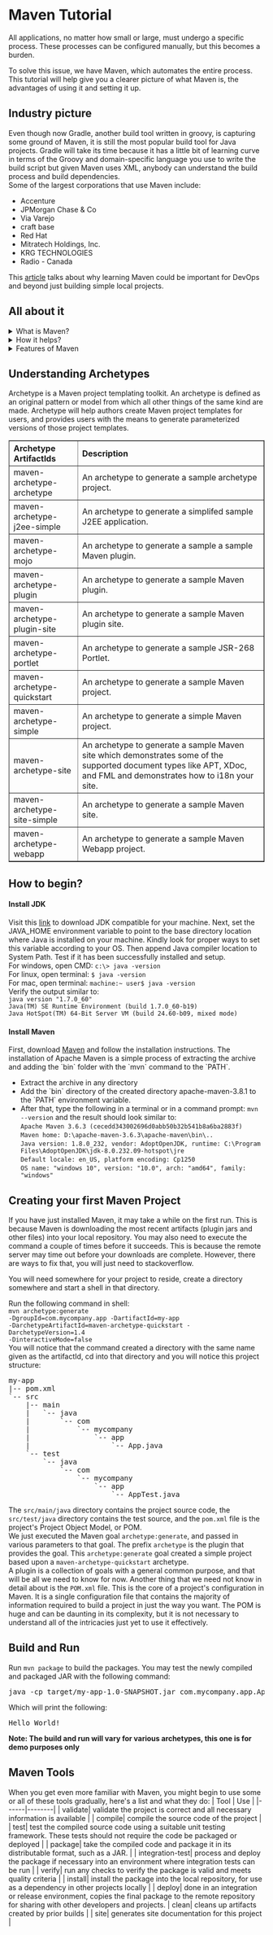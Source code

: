 # Maven Tutorial
All applications, no matter how small or large, must undergo a specific process. These processes can be configured manually, but this becomes a burden. 

To solve this issue, we have Maven, which automates the entire process. This tutorial will help give you a clearer picture of what Maven is, the advantages of using it and setting it up.

## Industry picture
Even though now Gradle, another build tool written in groovy, is capturing some ground of Maven, it is still the most popular build tool for Java projects. Gradle will take its time because it has a little bit of learning curve in terms of the Groovy and domain-specific language you use to write the build script but given Maven uses XML, anybody can understand the build process and build dependencies.<br/>
Some of the largest corporations that use Maven include:

* Accenture
* JPMorgan Chase & Co
* Via Varejo 
* craft base
* Red Hat 
* Mitratech Holdings, Inc.
* KRG TECHNOLOGIES
* Radio - Canada

This <a href="https://www.theserverside.com/blog/Coffee-Talk-Java-News-Stories-and-Opinions/Learn-Maven-and-master-the-build-tools-fundamental-concepts">article</a> talks about why learning Maven could be important for DevOps and beyond just building simple local projects.

## All about it
<details>
  <summary>What is Maven?</summary>
  A tool that can now be used for building and managing any Java-based project. It is a standard way to build the projects, a clear definition of what the project consists of, an easy way to publish project information, and a way to share JARs across several projects.
</details>
<details>
  <summary>How it helps?</summary>
  <ul><li> Your project becomes IDE independent and platform independent</li>
  <li> We can add jars and other dependencies of the project easily using the help of maven. One has to just write the dependency code in pom file.</li>
  <li>Model-based builds − Maven is able to build any number of projects into predefined output types such as jar, war, metadata, etc. without doing any scripting</li>
  <li> Using maven we can easily integrate our project with source control system (such as Subversion or Git)</li>
  <li> Maven provides project information (log document, dependency list, unit test reports etc.)</li></ul>
</details>
<details>
  <summary>Features of Maven</summary>
  <ul><li>A large and growing <a href="https://mvnrepository.com/">repository</a> of libraries.</li>
  <li>Extensible, with the ability to easily write plugins in Java or scripting languages.</li>
  <li>Instant access to new features with little or no extra configuration.</li>
  <li>Coherent site of project information − Using the same metadata as per the build process, maven is able to generate a website and a PDF including complete documentation.</li>
  <li>Release management and distribution publication − Without additional configuration, maven will integrate with your source control system such as CVS and manages the release of a project.</li>
  <li>Backward Compatibility − You can easily port the multiple modules of a project into Maven 3 from older versions of Maven. It can support the older versions also.</li>
  <li>Automatic parent versioning − No need to specify the parent in the sub module for maintenance.</li>
  <li>Parallel builds − It analyzes the project dependency graph and enables you to build schedule modules in parallel. Using this, you can achieve the performance improvements of 20-50%.</li>
  <li>Better Error and Integrity Reporting − Maven improved error reporting, and it provides you with a link to the Maven wiki page where you will get full description of the error.</li></ul>
</details>

## Understanding Archetypes
  Archetype is a Maven project templating toolkit. An archetype is defined as an original pattern or model from which all other things of the same kind are made. Archetype will help authors create Maven project templates for users, and provides users with the means to generate parameterized versions of those project templates.
  <table border="1">
<tr class="a">
<th align="left">Archetype ArtifactIds</th>
<th align="left">Description</th></tr>
<tr class="b">
<td align="left">maven-archetype-archetype</td>
<td align="left">An archetype to generate a sample archetype project.</td></tr>
<tr class="a">
<td align="left">maven-archetype-j2ee-simple</td>
<td align="left">An archetype to generate a simplifed sample J2EE application.</td></tr>
<tr class="b">
<td align="left">maven-archetype-mojo</td>
<td align="left">An archetype to generate a sample a sample Maven plugin.</td></tr>
<tr class="a">
<td align="left">maven-archetype-plugin</td>
<td align="left">An archetype to generate a sample Maven plugin.</td></tr>
<tr class="b">
<td align="left">maven-archetype-plugin-site</td>
<td align="left">An archetype to generate a sample Maven plugin site.</td></tr>
<tr class="a">
<td align="left">maven-archetype-portlet</td>
<td align="left">An archetype to generate a sample JSR-268 Portlet.</td></tr>
<tr class="b">
<td align="left">maven-archetype-quickstart</td>
<td align="left">An archetype to generate a sample Maven project.</td></tr>
<tr class="a">
<td align="left">maven-archetype-simple</td>
<td align="left">An archetype to generate a simple Maven project.</td></tr>
<tr class="b">
<td align="left">maven-archetype-site</td>
<td align="left">An archetype to generate a sample Maven site which demonstrates some of the supported document types like APT, XDoc, and FML and demonstrates how to i18n your site.</td></tr>
<tr class="a">
<td align="left">maven-archetype-site-simple</td>
<td align="left">An archetype to generate a sample Maven site.</td></tr>
<tr class="b">
<td align="left">maven-archetype-webapp</td>
<td align="left">An archetype to generate a sample Maven Webapp project.</td></tr></table>

## How to begin?
  <h4>Install JDK</h4>
  Visit this <a href="https://www.oracle.com/technetwork/java/javase/downloads/index.html">link</a> to download JDK compatible for your machine. Next, set the JAVA_HOME environment variable to point to the base directory location where Java is installed on your machine. Kindly look for proper ways to set this variable according to your OS. Then append Java compiler location to System Path. Test if it has been successfully installed and setup.<br/>
  For windows, open CMD: <code>c:\> java -version</code><br/>
  For linux, open terminal: <code>$ java -version</code><br/>
  For mac, open terminal: <code>machine:~ user$ java -version</code><br/>
  Verify the output similar to:<br/>
  <code>java version "1.7.0_60"</code><br/>
  <code>Java(TM) SE Runtime Environment (build 1.7.0_60-b19)</code><br/>
  <code>Java HotSpot(TM) 64-Bit Server VM (build 24.60-b09, mixed mode)</code><br/>
  <h4>Install Maven</h4>
  First, download <a href="https://maven.apache.org/download.html">Maven</a> and follow the installation instructions. The installation of Apache Maven is a simple process of extracting the archive and adding the `bin` folder with the `mvn` command to the `PATH`.
  <ul><li>Extract the archive in any directory</li>
  <li>Add the `bin` directory of the created directory apache-maven-3.8.1 to the `PATH` environment variable.</li>
  <li>After that, type the following in a terminal or in a command prompt: <code>mvn --version</code> and the result should look similar to:<br/>
  <code>Apache Maven 3.6.3 (cecedd343002696d0abb50b32b541b8a6ba2883f)</code><br/>
  <code>Maven home: D:\apache-maven-3.6.3\apache-maven\bin\..</code><br/>
  <code>Java version: 1.8.0_232, vendor: AdoptOpenJDK, runtime: C:\Program Files\AdoptOpenJDK\jdk-8.0.232.09-hotspot\jre</code><br/>
  <code>Default locale: en_US, platform encoding: Cp1250</code><br/>
  <code>OS name: "windows 10", version: "10.0", arch: "amd64", family: "windows"</code></li></ul>
  
## Creating your first Maven Project
If you have just installed Maven, it may take a while on the first run. This is because Maven is downloading the most recent artifacts (plugin jars and other files) into your local repository. You may also need to execute the command a couple of times before it succeeds. This is because the remote server may time out before your downloads are complete. However, there are ways to fix that, you will just need to stackoverflow.

You will need somewhere for your project to reside, create a directory somewhere and start a shell in that directory.

Run the following command in shell:<br/><code>mvn archetype:generate -DgroupId=com.mycompany.app -DartifactId=my-app -DarchetypeArtifactId=maven-archetype-quickstart -DarchetypeVersion=1.4 -DinteractiveMode=false</code><br/>
You will notice that the command created a directory with the same name given as the artifactId, cd into that directory and you will notice this project structure:<br/>
<pre>
my-app
|-- pom.xml
`-- src
    |-- main
    |   `-- java
    |       `-- com
    |           `-- mycompany
    |               `-- app
    |                   `-- App.java
    `-- test
        `-- java
            `-- com
                `-- mycompany
                    `-- app
                        `-- AppTest.java
</pre>
The <code>src/main/java</code> directory contains the project source code, the <code>src/test/java</code> directory contains the test source, and the <code>pom.xml</code> file is the project's Project Object Model, or POM.<br/>
We just executed the Maven goal `archetype:generate`, and passed in various parameters to that goal. The prefix `archetype` is the plugin that provides the goal. This `archetype:generate` goal created a simple project based upon a `maven-archetype-quickstart` archetype. <br/>
A plugin is a collection of goals with a general common purpose, and that will be all we need to know for now. Another thing that we need not know in detail about is the `POM.xml` file. This is the core of a project's configuration in Maven. It is a single configuration file that contains the majority of information required to build a project in just the way you want. The POM is huge and can be daunting in its complexity, but it is not necessary to understand all of the intricacies just yet to use it effectively.<br/>

## Build and Run

Run `mvn package` to build the packages. You may test the newly compiled and packaged JAR with the following command:<br/>
<pre>java -cp target/my-app-1.0-SNAPSHOT.jar com.mycompany.app.App</pre>
Which will print the following:
<pre>Hello World!</pre>

**Note: The build and run will vary for various archetypes, this one is for demo purposes only**

## Maven Tools

When you get even more familiar with Maven, you might begin to use some or all of these tools gradually, here's a list and what they do:
| Tool | Use |
|------|--------|
| validate|  validate the project is correct and all necessary information is available |
| compile|  compile the source code of the project |
| test|  test the compiled source code using a suitable unit testing framework. These tests should not require the code be packaged or deployed |
| package|  take the compiled code and package it in its distributable format, such as a JAR. |
| integration-test|  process and deploy the package if necessary into an environment where integration tests can be run |
| verify|  run any checks to verify the package is valid and meets quality criteria |
| install|  install the package into the local repository, for use as a dependency in other projects locally |
| deploy|  done in an integration or release environment, copies the final package to the remote repository for sharing with other developers and projects.
| clean|  cleans up artifacts created by prior builds |
| site|  generates site documentation for this project |
